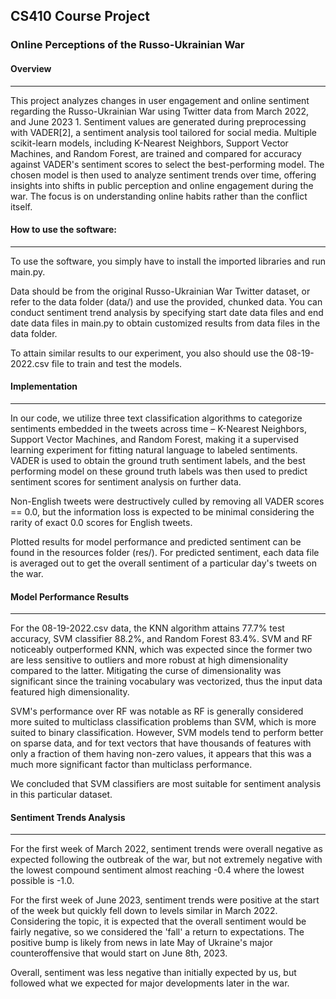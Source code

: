 ## CS410 Course Project

### Online Perceptions of the Russo-Ukrainian War


#### Overview
---
This project analyzes changes in user engagement and online sentiment regarding the Russo-Ukrainian War using Twitter data from March 2022, and June 2023 1. Sentiment values are generated during preprocessing with VADER[2], a sentiment analysis tool tailored for social media. Multiple scikit-learn models, including K-Nearest Neighbors, Support Vector Machines, and Random Forest, are trained and compared for accuracy against VADER's sentiment scores to select the best-performing model. The chosen model is then used to analyze sentiment trends over time, offering insights into shifts in public perception and online engagement during the war. The focus is on understanding online habits rather than the conflict itself.


#### How to use the software:
---
To use the software, you simply have to install the imported libraries and run main.py.

Data should be from the original Russo-Ukrainian War Twitter dataset, or refer to the data folder (data/) and use the provided, chunked data. You can conduct sentiment trend analysis by specifying start date data files and end date data files in main.py to obtain customized results from data files in the data folder.

To attain similar results to our experiment, you also should use the 08-19-2022.csv file to train and test the models.


#### Implementation
---
In our code, we utilize three text classification algorithms to categorize sentiments embedded in the tweets across time – K-Nearest Neighbors, Support Vector Machines, and Random Forest, making it a supervised learning experiment for fitting natural language to labeled sentiments. VADER is used to obtain the ground truth sentiment labels, and the best performing model on these ground truth labels was then used to predict sentiment scores for sentiment analysis on further data. 

Non-English tweets were destructively culled by removing all VADER scores == 0.0, but the information loss is expected to be minimal considering the rarity of exact 0.0 scores for English tweets.

Plotted results for model performance and predicted sentiment can be found in the resources folder (res/). For predicted sentiment, each data file is averaged out to get the overall sentiment of a particular day's tweets on the war.


#### Model Performance Results
---
For the 08-19-2022.csv data, the KNN algorithm attains 77.7% test accuracy, SVM classifier 88.2%, and Random Forest 83.4%. SVM and RF noticeably outperformed KNN, which was expected since the former two are less sensitive to outliers and more robust at high dimensionality compared to the latter. Mitigating the curse of dimensionality was significant since the training vocabulary was vectorized, thus the input data featured high dimensionality.

SVM's performance over RF was notable as RF is generally considered more suited to multiclass classification problems than SVM, which is more suited to binary classification. However, SVM models tend to perform better on sparse data, and for text vectors that have thousands of features with only a fraction of them having non-zero values, it appears that this was a much more significant factor than multiclass performance.

We concluded that SVM classifiers are most suitable for sentiment analysis in this particular dataset.


#### Sentiment Trends Analysis
---
For the first week of March 2022, sentiment trends were overall negative as expected following the outbreak of the war, but not extremely negative with the lowest compound sentiment almost reaching -0.4 where the lowest possible is -1.0.

For the first week of June 2023, sentiment trends were positive at the start of the week but quickly fell down to levels similar in March 2022. Considering the topic, it is expected that the overall sentiment would be fairly negative, so we considered the 'fall' a return to expectations. The positive bump is likely from news in late May of Ukraine's major counteroffensive that would start on June 8th, 2023.

Overall, sentiment was less negative than initially expected by us, but followed what we expected for major developments later in the war.
